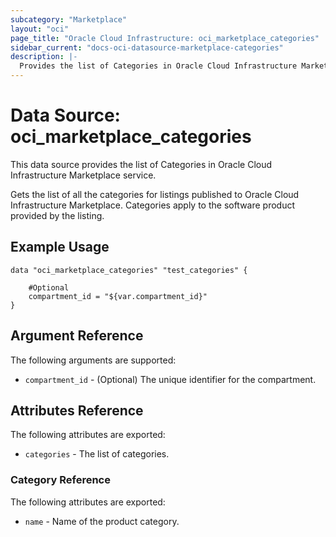 ```yaml
---
subcategory: "Marketplace"
layout: "oci"
page_title: "Oracle Cloud Infrastructure: oci_marketplace_categories"
sidebar_current: "docs-oci-datasource-marketplace-categories"
description: |-
  Provides the list of Categories in Oracle Cloud Infrastructure Marketplace service
---
```


# Data Source: oci_marketplace_categories
This data source provides the list of Categories in Oracle Cloud Infrastructure Marketplace service.

Gets the list of all the categories for listings published to Oracle Cloud Infrastructure Marketplace. Categories apply
to the software product provided by the listing.


## Example Usage

```hcl
data "oci_marketplace_categories" "test_categories" {

	#Optional
	compartment_id = "${var.compartment_id}"
}
```

## Argument Reference

The following arguments are supported:

* `compartment_id` - (Optional) The unique identifier for the compartment.


## Attributes Reference

The following attributes are exported:

* `categories` - The list of categories.

### Category Reference

The following attributes are exported:

* `name` - Name of the product category.

